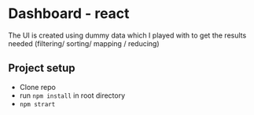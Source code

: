 ﻿# Dashboard - react 
The UI is created using dummy data which I played with to get the results needed (filtering/ sorting/ mapping / reducing)

## Project setup
- Clone repo
 - run `npm install` in root directory
- `npm strart` 
